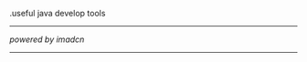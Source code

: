 
.useful java develop tools
***************************************
*powered by imadcn*
***************************************

